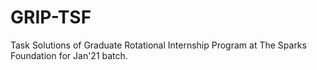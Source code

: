 # GRIP-TSF
Task Solutions of Graduate Rotational Internship Program at The Sparks Foundation for Jan'21 batch.
